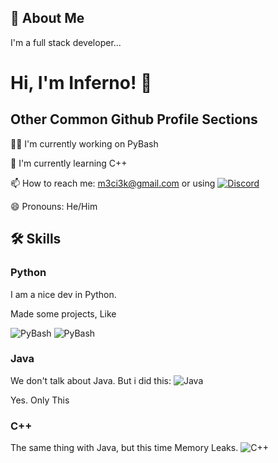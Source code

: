 
## 🚀 About Me
I'm a full stack developer...


# Hi, I'm Inferno! 👋


## Other Common Github Profile Sections
👩‍💻 I'm currently working on PyBash

🧠 I'm currently learning C++

📫 How to reach me: m3ci3k@gmail.com or using [![Discord](https://img.shields.io/badge/Discord-7289DA?style=for-the-badge&logo=discord&logoColor=white)](https://discord.com/channels/@inf3rno634/)

😄 Pronouns: He/Him

## 🛠 Skills

### Python

I am a nice dev in Python.

Made some projects, Like 

![PyBash](https://img.shields.io/badge/PyBash-3670A0?style=flat&logo=python&logoColor=ffdd54)
![PyBash](https://img.shields.io/badge/RGen-3670A0?style=flat&logo=python&logoColor=ffdd54)

### Java

We don't talk about Java. But i did this: 
![Java](https://img.shields.io/badge/HEdit-%23ED8B00.svg?style=flat&logo=openjdk&logoColor=white)

Yes. Only This 

### C++
The same thing with Java, but this time Memory Leaks.
![C++](https://img.shields.io/badge/HSharp-00599C?style=flat&logo=c%2B%2B&logoColor=white)
